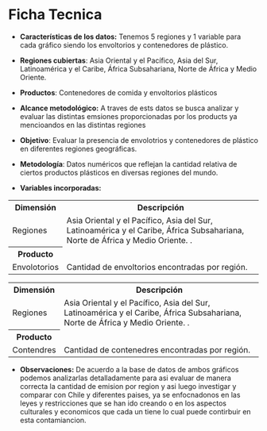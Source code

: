 # Ficha Tecnica 

- **Características de los datos:** Tenemos 5 regiones y  1 variable para cada gráfico siendo los envoltorios y contenedores de plástico.
  

- **Regiones cubiertas**: Asia Oriental y el Pacífico, Asia del Sur, Latinoamérica y el Caribe, África Subsahariana, Norte de África y Medio Oriente.
- **Productos**:  Contenedores de comida y envoltorios plásticos 

- **Alcance metodológico:** 
A traves de ests datos se busca analizar y evaluar las distintas emsiones proporcionadas por los products ya mencioandos en las distintas regiones

- **Objetivo**: Evaluar la presencia de envolotrios y contenedores de plástico en diferentes regiones geográficas.

- **Metodología**: Datos numéricos que reflejan la cantidad relativa de ciertos productos plásticos en diversas regiones del mundo.

- **Variables incorporadas:**        

 <table>
  <tr>
    <th>Dimensión</th>
    <th>Descripción</th>
  </tr>
  <tr>
    <td>Regiones</td>
    <td>Asia Oriental y el Pacífico, Asia del Sur, Latinoamérica y el Caribe, África Subsahariana, Norte de África y Medio Oriente. .</td>
  </tr>
  <tr>
  <tr>
    <th>Producto</th>
  <tr>
    <td>Envolotorios</td>
    <td>Cantidad de envoltorios encontradas por región.
  </tr>
</table>


 <table>
  <tr>
    <th>Dimensión</th>
    <th>Descripción</th>
  </tr>
  <tr>
    <td>Regiones</td>
    <td>Asia Oriental y el Pacífico, Asia del Sur, Latinoamérica y el Caribe, África Subsahariana, Norte de África y Medio Oriente. .</td>
  </tr>
  <tr>
  <tr>
    <th>Producto</th>
  <tr>
    <td>Contendres</td>
    <td>Cantidad de contenedres encontradas por región.
  </tr>
</table>

                 
- **Observaciones:**
De acuerdo a la base de datos de ambos gráficos podemos analizarlas detalladamente para asi evaluar de manera correcta la cantidad de emision por region y asi luego investigar y comparar con Chile y diferentes paises, ya se enfocnadonos en las leyes y restricciones que se han ido creando o en los aspectos culturales y economicos que cada un tiene lo cual puede contirbuir en esta contamiancion. 
